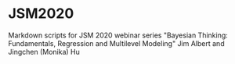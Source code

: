 # JSM2020
Markdown scripts for JSM 2020 webinar series "Bayesian Thinking:  Fundamentals, Regression and Multilevel Modeling"
Jim Albert and Jingchen (Monika) Hu
